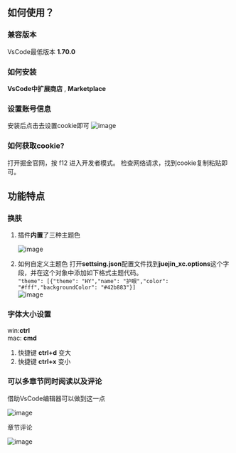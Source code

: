 ## 如何使用？

### 兼容版本
VsCode最低版本  **1.70.0**  

### 如何安装
**VsCode中扩展商店** , **Marketplace**  

### 设置账号信息  

安装后点击去设置cookie即可
![image](https://github.com/TZL128/juejin_xc/assets/52518549/ab3654ac-764c-4a84-898b-a9e61740a9e5)


### 如何获取cookie?
打开掘金官网，按 f12 进入开发者模式。 检查网络请求，找到cookie复制粘贴即可。

## 功能特点

### 换肤
1. 插件**内置**了三种主题色  

   ![image](https://user-images.githubusercontent.com/52518549/206610118-a04c1536-0133-4996-a3a2-2add8f1051f8.png)  

2. 如何自定义主题色
  打开**settsing.json**配置文件找到**juejin_xc.options**这个字段，并在这个对象中添加如下格式主题代码。  
  `"theme": [{"theme": "HY","name": "护眼","color": "#fff","backgroundColor": "#42b883"}]`  
  ![image](https://user-images.githubusercontent.com/52518549/206612919-4d6ffb7e-b42c-45c8-b9fe-b9df03916242.png)  
  
### 字体大小设置
win:**ctrl**  
mac: **cmd**
1. 快捷键 **ctrl+d** 变大
2. 快捷键 **ctrl+x** 变小

### 可以多章节同时阅读以及评论
借助VsCode编辑器可以做到这一点  

![image](https://github.com/TZL128/juejin_xc/assets/52518549/aa8fbde6-22a8-4ebf-9eac-b5140ed6f29b)



章节评论  

![image](https://github.com/TZL128/juejin_xc/assets/52518549/e774280e-31c5-44b4-aff7-2a0be99fafd3)


  

